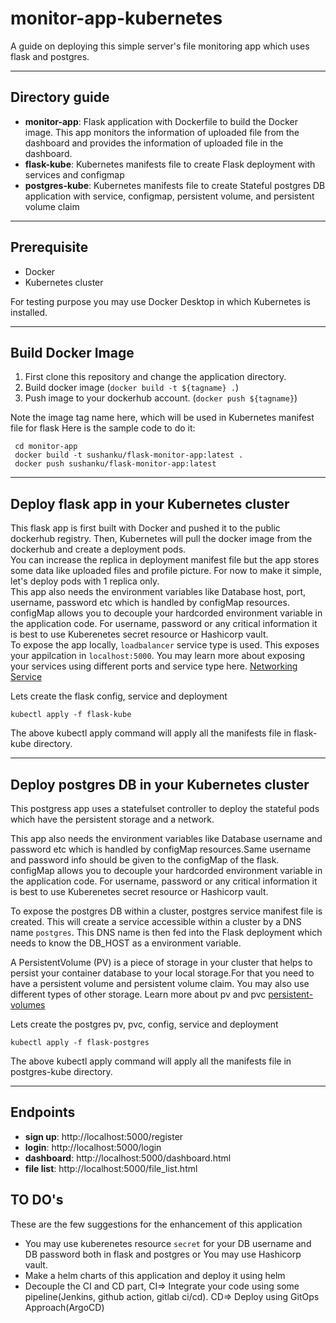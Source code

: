 # monitor-app-kubernetes
A guide on deploying this simple server's file monitoring app which uses flask and postgres.

---

## Directory guide
- **monitor-app**: Flask application with Dockerfile to build the Docker image. This app monitors the information of uploaded file from the dashboard and provides the information of uploaded file in the dashboard. 
- **flask-kube**: Kubernetes manifests file to create Flask deployment with services and configmap
- **postgres-kube**: Kubernetes manifests file to create Stateful postgres DB application with service, configmap, persistent volume, and persistent volume claim

---

## Prerequisite
- Docker 
- Kubernetes cluster 

For testing purpose you may use Docker Desktop in which Kubernetes is installed.

---

## Build Docker Image
1. First clone this repository and change the application directory.
2. Build docker image (`docker build -t ${tagname} .`)
3. Push image to your dockerhub account. (`docker push ${tagname}`)
   
Note the image tag name here, which will be used in Kubernetes manifest file for flask
Here is the sample code to do it:

```
 cd monitor-app
 docker build -t sushanku/flask-monitor-app:latest .
 docker push sushanku/flask-monitor-app:latest
```

---

## Deploy flask app in your Kubernetes cluster
This flask app is first built with Docker and pushed it to the public dockerhub registry. Then, Kubernetes will pull the docker image from the dockerhub and create a deployment pods.  
You can increase the replica in deployment manifest file but the app stores some data like uploaded files and profile picture. For now to make it simple, let's deploy pods with 1 replica only.  
This app also needs the environment variables like Database host, port, username, password etc which is handled by configMap resources. configMap allows you to decouple your hardcorded environment variable in the application code. For username, password or any critical information it is best to use Kuberenetes secret resource or Hashicorp vault.  
To expose the app locally, `loadbalancer` service type is used. This exposes your appilcation in `localhost:5000`. You may learn more about exposing your services using different ports and service type here. [Networking Service](https://kubernetes.io/docs/concepts/services-networking/service/)

Lets create the flask config, service and deployment 
```
kubectl apply -f flask-kube
```
The above kubectl apply command will apply all the manifests file in flask-kube directory.

---

## Deploy postgres DB in your Kubernetes cluster
This postgress app uses a statefulset controller to deploy the stateful pods which have the persistent storage and a network.  
  
This app also needs the environment variables like Database username and password etc which is handled by configMap resources.Same username and password info should be given to the configMap of the flask. configMap allows you to decouple your hardcorded environment variable in the application code. For username, password or any critical information it is best to use Kuberenetes secret resource or Hashicorp vault.  
  
To expose the postgres DB within a cluster, postgres service manifest file is created. This will create a service accessible within a cluster by a DNS name `postgres`. This DNS name is then fed into the Flask deployment which needs to know the DB_HOST as a environment variable.  
  
A PersistentVolume (PV) is a piece of storage in your cluster that helps to persist your container database to your local storage.For that you need to have a persistent volume and persistent volume claim. You may also use different types of other storage. Learn more about pv and pvc  [persistent-volumes](https://kubernetes.io/docs/concepts/storage/persistent-volumes/)
  
Lets create the postgres pv, pvc, config, service and deployment 
```
kubectl apply -f flask-postgres
```
The above kubectl apply command will apply all the manifests file in postgres-kube directory.

---

## Endpoints
- **sign up**: http://localhost:5000/register 
- **login**: http://localhost:5000/login
- **dashboard**: http://localhost:5000/dashboard.html
- **file list**: http://localhost:5000/file_list.html


## TO DO's
These are the few suggestions for the enhancement of this application
- You may use kuberenetes resource `secret` for your DB username and DB password both in flask and postgres or You may use Hashicorp vault.
- Make a helm charts of this application and deploy it using helm
- Decouple the CI and CD part, CI=> Integrate your code using some pipeline(Jenkins, github action, gitlab ci/cd). CD=> Deploy using GitOps Approach(ArgoCD)
